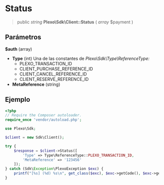 # Status

> public *string* **Plexo\\Sdk\\Client::Status** ( *array* $payment )

## Parámetros

**$auth** (array)

  * **Type** (int) Una de las constantes de *Plexo\\Sdk\\Type\\ReferenceType:*
    * PLEXO_TRANSACTION_ID
    * CLIENT_PURCHASE_REFERENCE_ID
    * CLIENT_CANCEL_REFERENCE_ID
    * CLIENT_RESERVE_REFERENCE_ID
  * **MetaReference** (string)

## Ejemplo

```php
<?php
// Require the Composer autoloader.
require_once 'vendor/autoload.php';

use Plexo\Sdk;

$client = new Sdk\Client();

try {
    $response = $client->Status([
        'Type' => Type\ReferenceType::PLEXO_TRANSACTION_ID,
        'MetaReference' => '123456'
    ]);
} catch (Sdk\Exception\PlexoException $exc) {
    printf("[%s] (%d) %s\n", get_class($exc), $exc->getCode(), $exc->getMessage());
}

```
